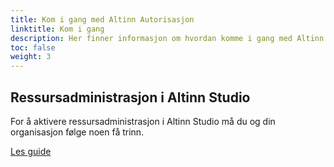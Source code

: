 ```yaml
---
title: Kom i gang med Altinn Autorisasjon
linktitle: Kom i gang
description: Her finner informasjon om hvordan komme i gang med Altinn autorisasjon
toc: false
weight: 3
---
```


## Ressursadministrasjon i Altinn Studio

For å aktivere ressursadministrasjon i Altinn Studio må du og din organisasjon følge noen få trinn.

[Les guide](resource-admin-studio)


